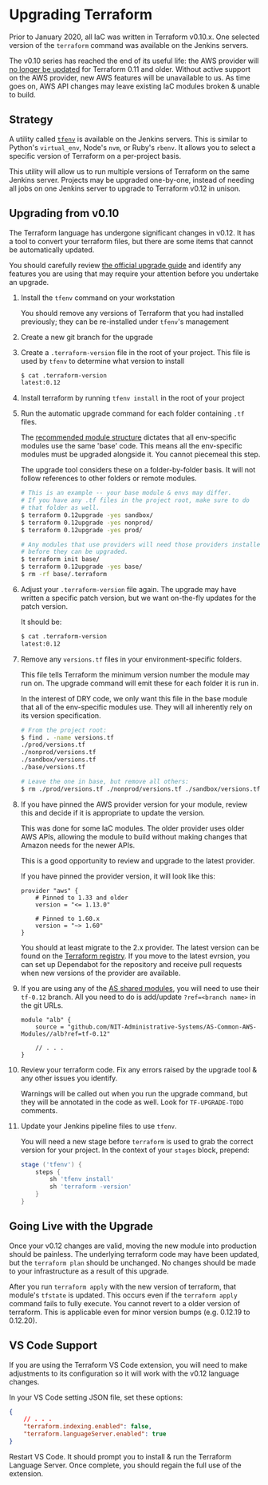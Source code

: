# Upgrading Terraform
Prior to January 2020, all IaC was written in Terraform v0.10.x. One selected version of the `terraform` command was available on the Jenkins servers.

The v0.10 series has reached the end of its useful life: the AWS provider will [no longer be updated](https://www.hashicorp.com/blog/deprecating-terraform-0-11-support-in-terraform-providers/) for Terraform 0.11 and older. Without active support on the AWS provider, new AWS features will be unavailable to us. As time goes on, AWS API changes may leave existing IaC modules broken & unable to build.

## Strategy
A utility called [`tfenv`](https://github.com/tfutils/tfenv) is available on the Jenkins servers. This is similar to Python's `virtual_env`, Node's `nvm`, or Ruby's `rbenv`. It allows you to select a specific version of Terraform on a per-project basis.

This utility will allow us to run multiple versions of Terraform on the same Jenkins server. Projects may be upgraded one-by-one, instead of needing all jobs on one Jenkins server to upgrade to Terraform v0.12 in unison.

## Upgrading from v0.10
The Terraform language has undergone significant changes in v0.12. It has a tool to convert your terraform files, but there are some items that cannot be automatically updated. 

You should carefully review [the official upgrade guide](https://www.terraform.io/upgrade-guides/0-12.html) and identify any features you are using that may require your attention before you undertake an upgrade.

1. Install the `tfenv` command on your workstation
    
    You should remove any versions of Terraform that you had installed previously; they can be re-installed under `tfenv`'s management

1. Create a new git branch for the upgrade

1. Create a `.terraform-version` file in the root of your project. This file is used by `tfenv` to determine what version to install

    ```sh
    $ cat .terraform-version
    latest:0.12
    ```

1. Install terraform by running `tfenv install` in the root of your project

1. Run the automatic upgrade command for each folder containing `.tf` files.

    The [recommended module structure](./as-tf-modules.md) dictates that all env-specific modules use the same 'base' code. This means all the env-specific modules must be upgraded alongside it. You cannot piecemeal this step.

    The upgrade tool considers these on a folder-by-folder basis. It will not follow references to other folders or remote modules.

    ```sh
    # This is an example -- your base module & envs may differ.
    # If you have any .tf files in the project root, make sure to do
    # that folder as well.
    $ terraform 0.12upgrade -yes sandbox/
    $ terraform 0.12upgrade -yes nonprod/
    $ terraform 0.12upgrade -yes prod/

    # Any modules that use providers will need those providers installed
    # before they can be upgraded.
    $ terraform init base/
    $ terraform 0.12upgrade -yes base/
    $ rm -rf base/.terraform
    ```

1. Adjust your `.terraform-version` file again. The upgrade may have written a specific patch version, but we want on-the-fly updates for the patch version.

    It should be:

    ```sh
    $ cat .terraform-version
    latest:0.12
    ```

1. Remove any `versions.tf` files in your environment-specific folders.

    This file tells Terraform the minimum version number the module may run on. The upgrade command will emit these for each folder it is run in.
    
    In the interest of DRY code, we only want this file in the base module that all of the env-specific modules use. They will all inherently rely on its version specification.

    ```sh
    # From the project root:
    $ find . -name versions.tf
    ./prod/versions.tf
    ./nonprod/versions.tf
    ./sandbox/versions.tf
    ./base/versions.tf

    # Leave the one in base, but remove all others:
    $ rm ./prod/versions.tf ./nonprod/versions.tf ./sandbox/versions.tf
    ```

1. If you have pinned the AWS provider version for your module, review this and decide if it is appropriate to update the version.

    This was done for some IaC modules. The older provider uses older AWS APIs, allowing the module to build without making changes that Amazon needs for the newer APIs.

    This is a good opportunity to review and upgrade to the latest provider.

    If you have pinned the provider version, it will look like this:

    ```hcl
    provider "aws" {
        # Pinned to 1.33 and older
        version = "<= 1.13.0"

        # Pinned to 1.60.x
        version = "~> 1.60"
    }
    ```

    You should at least migrate to the 2.x provider. The latest version can be found on the [Terraform registry](https://registry.terraform.io/providers/hashicorp/aws). If you move to the latest evrsion, you can set up Dependabot for the repository and receive pull requests when new versions of the provider are available.

1. If you are using any of the [AS shared modules](./available-modules.md), you will need to use their `tf-0.12` branch. All you need to do is add/update `?ref=<branch name>` in the git URLs.

    ```hcl
    module "alb" {
        source = "github.com/NIT-Administrative-Systems/AS-Common-AWS-Modules//alb?ref=tf-0.12"

        // . . .
    }
    ```

1. Review your terraform code. Fix any errors raised by the upgrade tool & any other issues you identify.

    Warnings will be called out when you run the upgrade command, but they will be annotated in the code as well. Look for `TF-UPGRADE-TODO` comments.

1. Update your Jenkins pipeline files to use `tfenv`.

    You will need a new stage before `terraform` is used to grab the correct version for your project. In the context of your `stages` block, prepend:

    ```groovy
    stage ('tfenv') {
        steps {
            sh 'tfenv install'
            sh 'terraform -version'
        }
    }
    ```

## Going Live with the Upgrade
Once your v0.12 changes are valid, moving the new module into production should be painless. The underlying terraform code may have been updated, but the `terraform plan` should be unchanged. No changes should be made to your infrastructure as a result of this upgrade.

After you run `terraform apply` with the new version of terraform, that module's `tfstate` is updated. This occurs even if the `terraform apply` command fails to fully execute. You cannot revert to a older version of terraform. This is applicable even for minor version bumps (e.g. 0.12.19 to 0.12.20).

## VS Code Support
If you are using the Terraform VS Code extension, you will need to make adjustments to its configuration so it will work with the v0.12 language changes.

In your VS Code setting JSON file, set these options:

```json
{
    // . . .
    "terraform.indexing.enabled": false,
    "terraform.languageServer.enabled": true
}
```

Restart VS Code. It should prompt you to install & run the Terraform Language Server. Once complete, you should regain the full use of the extension.